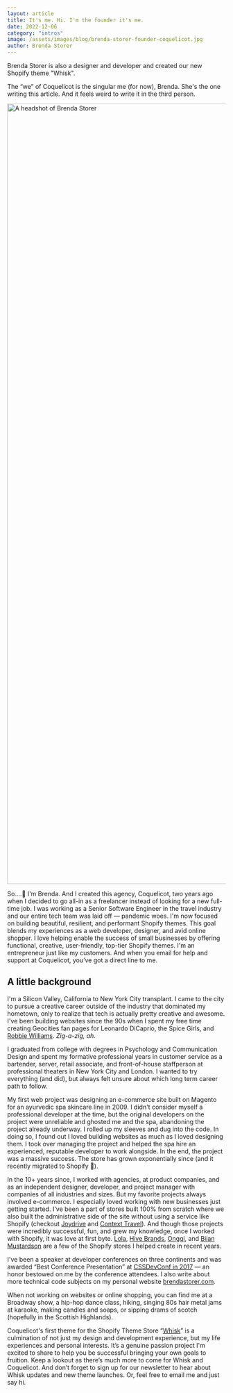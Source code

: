 ```yaml
---
layout: article
title: It's me. Hi. I'm the founder it's me.
date: 2022-12-06
category: "intros"
image: /assets/images/blog/brenda-storer-founder-coquelicot.jpg
author: Brenda Storer
---
```


Brenda Storer is also a designer and developer and created our new Shopify theme "Whisk".
<!-- excerpt -->

<p>
  The &ldquo;we&rdquo; of Coquelicot is the singular me (for now), Brenda. She's the one writing this article. And it feels weird to write it in the third person.
</p>

<div class="container--image container--image--founder">
  <img
    src="/assets/images/blog/brenda-storer-founder-coquelicot.jpg"
    loading="lazy"
    alt="A headshot of Brenda Storer"
    width="1280"
    height="1797"
    class="object-position--bottom-center"
  >
</div>
<p class="space--pt--medium">
   So....👋 I'm Brenda. And I created this agency, Coquelicot, two years ago when I decided to go all-in as a freelancer instead of looking for a new full-time job. I was working as a Senior Software Engineer in the travel industry and our entire tech team was laid off &mdash; pandemic woes. I'm now focused on building beautiful, resilient, and performant Shopify themes. This goal blends my experiences as a web developer, designer, and avid online shopper. I love helping enable the success of small businesses by offering functional, creative, user-friendly, top-tier Shopify themes. I'm an entrepreneur just like my customers. And when you email for help and support at Coquelicot, you’ve got a direct line to me. 
</p>
<h2>A little background</h2>
<p>
   I'm a Silicon Valley, California to New York City transplant. I came to the city  to pursue a creative career outside of the industry that dominated my hometown, only to realize that tech is actually pretty creative and awesome. I've been building websites since the 90s when I spent my free time creating Geocities fan pages for Leonardo DiCaprio, the Spice Girls, and <a href="https://brendastorer.com/robbie-williams-99/robmain.html" target="_blank">Robbie Williams</a>. <em>Zig-a-zig, ah.</em>
</p>
<p>
  I graduated from college with degrees in Psychology and Communication Design and spent my formative professional years in customer service as a bartender, server, retail associate, and front-of-house staffperson at professional theaters in New York City and London. I wanted to try everything (and did), but always felt unsure about which long term career path to follow.
</p>
<p>
  My first web project was designing an e-commerce site built on Magento for an ayurvedic spa skincare line in 2009. I didn't consider myself a professional developer at the time, but the original developers on the project were unreliable and ghosted me and the spa, abandoning the project already underway. I rolled up my sleeves and dug into the code. In doing so, I found out I loved building websites as much as I loved designing them. I took over managing the project and helped the spa hire an experienced, reputable developer to work alongside. In the end, the project was a massive success. The store has grown exponentially since (and it recently migrated to Shopify 💚).
</p>
<p>
  In the 10+ years since, I worked with agencies, at product companies, and as an independent designer, developer, and project manager with companies of all industries and sizes. But my favorite projects always involved e-commerce. I especially loved working with new businesses just getting started. I've been a part of stores built 100% from scratch where we also built the administrative side of the site without using a service like Shopify (checkout <a href="https://www.joydrive.com" rel="nofollow" target="_blank">Joydrive</a> and <a href="https://www.contexttravel.com" target="_blank">Context Travel</a>). And though those projects were incredibly successful, fun, and grew my knowledge, once I worked with Shopify, it was love at first byte. <a href="https://www.mylola.com" target="_blank">Lola</a>, <a href="https://hivebrands.com/" target="_blank">Hive Brands</a>, <a href="https://onggi.com/" target="_blank">Onggi</a>, and <a href="https://bijanmustardson.com/" target="_blank">Bijan Mustardson</a> are a few of the Shopify stores I helped create in recent years. 
</p>
<p>
  I've been a speaker at developer conferences on three continents and was awarded &ldquo;Best Conference Presentation&rdquo; at <a href="https://2017.cssdevconf.com/" target="_blank">CSSDevConf in 2017</a> &mdash; an honor bestowed on me by the conference attendees. I also write about more technical code subjects on my personal website <a href="https://brendastorer.com" target="_blank">brendastorer.com</a>.
</p>
<p>
  When not working on websites or online shopping, you can find me at a Broadway show, a hip-hop dance class, hiking, singing 80s hair metal jams at karaoke, making candles and soaps, or sipping drams of scotch (hopefully in the Scottish Highlands).
</p>
<p>
  Coquelicot's first theme for the Shopify Theme Store &ldquo;<a href="https://themes.shopify.com/themes/whisk/styles/soft" target="_blank">Whisk</a>&rdquo; is a culmination of not just my design and development experience, but my life experiences and personal interests. It’s a genuine passion project I'm excited to share to help you be successful bringing your own goals to fruition. Keep a lookout as there’s much more to come for Whisk and Coquelicot. And don’t forget to sign up for our newsletter to hear about Whisk updates and new theme launches. Or, feel free to email me and just say hi.
</p>